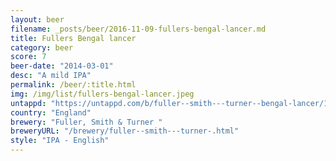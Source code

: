 ```yaml
---
layout: beer
filename: _posts/beer/2016-11-09-fullers-bengal-lancer.md
title: Fullers Bengal lancer
category: beer
score: 7
beer-date: "2014-03-01"
desc: "A mild IPA"
permalink: /beer/:title.html
img: /img/list/fullers-bengal-lancer.jpeg
untappd: "https://untappd.com/b/fuller--smith---turner--bengal-lancer/13458"
country: "England"
brewery: "Fuller, Smith & Turner "
breweryURL: "/brewery/fuller--smith---turner-.html"
style: "IPA - English"
---
```

